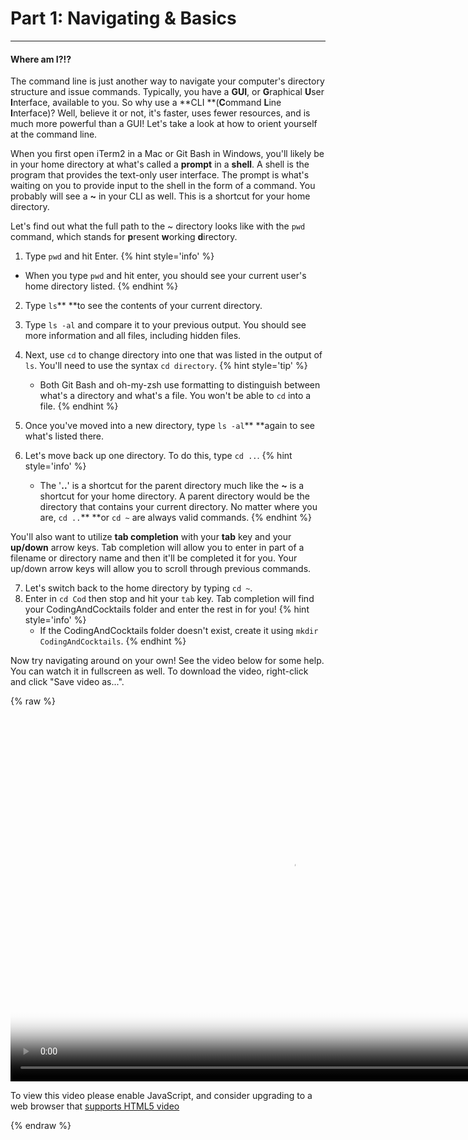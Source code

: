 # Part 1: Navigating & Basics

---

#### Where am I?!?

The command line is just another way to navigate your computer's directory structure and issue commands. Typically, you have a **GUI**, or **G**raphical **U**ser **I**nterface, available to you. So why use a **CLI **\(**C**ommand **L**ine **I**nterface\)? Well, believe it or not, it's faster, uses fewer resources, and is much more powerful than a GUI! Let's take a look at how to orient yourself at the command line.

When you first open iTerm2 in a Mac or Git Bash in Windows, you'll likely be in your home directory at what's called a **prompt** in a **shell**. A shell is the program that provides the text-only user interface. The prompt is what's waiting on you to provide input to the shell in the form of a command. You probably will see a **~** in your CLI as well. This is a shortcut for your home directory.

Let's find out what the full path to the ~ directory looks like with the `pwd` command, which stands for **p**resent **w**orking **d**irectory.

1. Type `pwd` and hit Enter.
  {% hint style='info' %}
  * When you type `pwd` and hit enter, you should see your current user's home directory listed.
   {% endhint %}

2. Type `ls`** **to see the contents of your current directory.
3. Type `ls -al` and compare it to your previous output.  You should see more information and all files, including hidden files.
4. Next, use `cd` to change directory into one that was listed in the output of `ls`. You'll need to use the syntax `cd directory`.
   {% hint style='tip' %}
   * Both Git Bash and oh-my-zsh use formatting to distinguish between what's a directory and what's a file. You won't be able to `cd` into a file.
   {% endhint %}

5. Once you've moved into a new directory, type `ls -al`** **again to see what's listed there.
6. Let's move back up one directory. To do this, type `cd ..`.
   {% hint style='info' %}
   * The '**..**' is a shortcut for the parent directory  much like the **~** is a shortcut for your home directory. A parent directory would be the directory that contains your current directory. No matter where you are, `cd ..`** **or `cd ~` are always valid commands.
   {% endhint %}

You'll also want to utilize **tab completion** with your **tab** key and your **up/down** arrow keys. Tab completion will allow you to enter in part of a filename or directory name and then it'll be completed it for you. Your up/down arrow keys will allow you to scroll through previous commands.

7. Let's switch back to the home directory by typing `cd ~`.
8. Enter in `cd Cod` then stop and hit your `tab` key. Tab completion will find your CodingAndCocktails folder and enter the rest in for you!
   {% hint style='info' %}
   * If the CodingAndCocktails folder doesn't exist, create it using `mkdir CodingAndCocktails`.
   {% endhint %}

Now try navigating around on your own! See the video below for some help. You can watch it in fullscreen as well. To download the video, right-click and click "Save video as...".

{% raw %}
  <video id="CLI_Part1" class="video-js" controls preload="auto" width="900" height="600"
  poster="CLI_Part1.jpg" data-setup="{}">
  <source src="videos/CLI_Part1.mp4" type='video/mp4'>
  <p class="vjs-no-js">
    To view this video please enable JavaScript, and consider upgrading to a web browser that
    <a href="http://videojs.com/html5-video-support/" target="_blank">supports HTML5 video</a>
  </p>
  </video>
{% endraw %}

